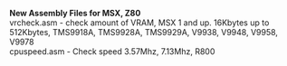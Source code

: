 <b>New Assembly Files for MSX, Z80</b>
<br>
vrcheck.asm - check amount of VRAM, MSX 1 and up. 16Kbytes up to 512Kbytes, TMS9918A, TMS9928A, TMS9929A, V9938, V9948, V9958, V9978 <br>
cpuspeed.asm - Check speed 3.57Mhz, 7.13Mhz, R800 <br>
